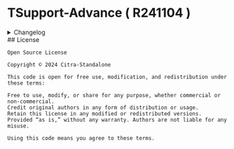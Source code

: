 # TSupport-Advance ( R241104 )

<details>
<summary>
Changelog
</summary>

- Customization ( `exclude.txt` now `customize.txt` )
</details>
## License

```
Open Source License

Copyright © 2024 Citra-Standalone

This code is open for free use, modification, and redistribution under these terms:

Free to use, modify, or share for any purpose, whether commercial or non-commercial.
Credit original authors in any form of distribution or usage.
Retain this license in any modified or redistributed versions.
Provided “as is,” without any warranty. Authors are not liable for any misuse.

Using this code means you agree to these terms.
```